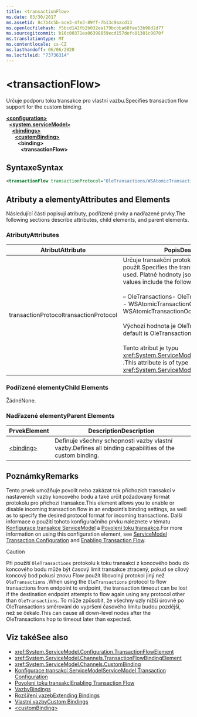 ```yaml
---
title: <transactionFlow>
ms.date: 03/30/2017
ms.assetid: 8c7b4c5b-ace3-4fe3-89ff-7b13c9aacd13
ms.openlocfilehash: f5bcd142fb2b032ea179bcbba68fee53b98d2d77
ms.sourcegitcommit: b16c00371ea06398859ecd157defc81301c9070f
ms.translationtype: MT
ms.contentlocale: cs-CZ
ms.lasthandoff: 06/06/2020
ms.locfileid: "73736314"
---
```

# \<transactionFlow>
<span data-ttu-id="5373a-101">Určuje podporu toku transakce pro vlastní vazbu.</span><span class="sxs-lookup"><span data-stu-id="5373a-101">Specifies transaction flow support for the custom binding.</span></span>  
  
[**\<configuration>**](../configuration-element.md)\
&nbsp;&nbsp;[**\<system.serviceModel>**](system-servicemodel.md)\
&nbsp;&nbsp;&nbsp;&nbsp;[**\<bindings>**](bindings.md)\
&nbsp;&nbsp;&nbsp;&nbsp;&nbsp;&nbsp;[**\<customBinding>**](custombinding.md)\
&nbsp;&nbsp;&nbsp;&nbsp;&nbsp;&nbsp;&nbsp;&nbsp;**\<binding>**\
&nbsp;&nbsp;&nbsp;&nbsp;&nbsp;&nbsp;&nbsp;&nbsp;&nbsp;&nbsp;**\<transactionFlow>**  
  
## <a name="syntax"></a><span data-ttu-id="5373a-102">Syntaxe</span><span class="sxs-lookup"><span data-stu-id="5373a-102">Syntax</span></span>  
  
```xml  
<transactionFlow transactionProtocol="OleTransactions/WSAtomicTransactionOctober2004" />
```  
  
## <a name="attributes-and-elements"></a><span data-ttu-id="5373a-103">Atributy a elementy</span><span class="sxs-lookup"><span data-stu-id="5373a-103">Attributes and Elements</span></span>  
 <span data-ttu-id="5373a-104">Následující části popisují atributy, podřízené prvky a nadřazené prvky.</span><span class="sxs-lookup"><span data-stu-id="5373a-104">The following sections describe attributes, child elements, and parent elements.</span></span>  
  
### <a name="attributes"></a><span data-ttu-id="5373a-105">Atributy</span><span class="sxs-lookup"><span data-stu-id="5373a-105">Attributes</span></span>  
  
|<span data-ttu-id="5373a-106">Atribut</span><span class="sxs-lookup"><span data-stu-id="5373a-106">Attribute</span></span>|<span data-ttu-id="5373a-107">Popis</span><span class="sxs-lookup"><span data-stu-id="5373a-107">Description</span></span>|  
|---------------|-----------------|  
|<span data-ttu-id="5373a-108">transactionProtocol</span><span class="sxs-lookup"><span data-stu-id="5373a-108">transactionProtocol</span></span>|<span data-ttu-id="5373a-109">Určuje transakční protokol, který se má použít.</span><span class="sxs-lookup"><span data-stu-id="5373a-109">Specifies the transaction protocol to be used.</span></span> <span data-ttu-id="5373a-110">Platné hodnoty jsou následující:</span><span class="sxs-lookup"><span data-stu-id="5373a-110">Valid values include the following:</span></span><br /><br /> <span data-ttu-id="5373a-111">– OleTransactions</span><span class="sxs-lookup"><span data-stu-id="5373a-111">-   OleTransactions</span></span><br /><span data-ttu-id="5373a-112">- WSAtomicTransactionOctober2004</span><span class="sxs-lookup"><span data-stu-id="5373a-112">-   WSAtomicTransactionOctober2004</span></span><br /><br /> <span data-ttu-id="5373a-113">Výchozí hodnota je OleTransactions.</span><span class="sxs-lookup"><span data-stu-id="5373a-113">The default is OleTransactions.</span></span><br /><br /> <span data-ttu-id="5373a-114">Tento atribut je typu <xref:System.ServiceModel.TransactionProtocol> .</span><span class="sxs-lookup"><span data-stu-id="5373a-114">This attribute is of type <xref:System.ServiceModel.TransactionProtocol>.</span></span>|  
  
### <a name="child-elements"></a><span data-ttu-id="5373a-115">Podřízené elementy</span><span class="sxs-lookup"><span data-stu-id="5373a-115">Child Elements</span></span>  
 <span data-ttu-id="5373a-116">Žádné</span><span class="sxs-lookup"><span data-stu-id="5373a-116">None.</span></span>  
  
### <a name="parent-elements"></a><span data-ttu-id="5373a-117">Nadřazené elementy</span><span class="sxs-lookup"><span data-stu-id="5373a-117">Parent Elements</span></span>  
  
|<span data-ttu-id="5373a-118">Prvek</span><span class="sxs-lookup"><span data-stu-id="5373a-118">Element</span></span>|<span data-ttu-id="5373a-119">Description</span><span class="sxs-lookup"><span data-stu-id="5373a-119">Description</span></span>|  
|-------------|-----------------|  
|[\<binding>](bindings.md)|<span data-ttu-id="5373a-120">Definuje všechny schopnosti vazby vlastní vazby.</span><span class="sxs-lookup"><span data-stu-id="5373a-120">Defines all binding capabilities of the custom binding.</span></span>|  
  
## <a name="remarks"></a><span data-ttu-id="5373a-121">Poznámky</span><span class="sxs-lookup"><span data-stu-id="5373a-121">Remarks</span></span>  
 <span data-ttu-id="5373a-122">Tento prvek umožňuje povolit nebo zakázat tok příchozích transakcí v nastaveních vazby koncového bodu a také určit požadovaný formát protokolu pro příchozí transakce.</span><span class="sxs-lookup"><span data-stu-id="5373a-122">This element allows you to enable or disable incoming transaction flow in an endpoint’s binding settings, as well as to specify the desired protocol format for incoming transactions.</span></span> <span data-ttu-id="5373a-123">Další informace o použití tohoto konfiguračního prvku naleznete v tématu [Konfigurace transakce ServiceModel](../../../wcf/feature-details/servicemodel-transaction-configuration.md) a [Povolení toku transakce](../../../wcf/feature-details/enabling-transaction-flow.md).</span><span class="sxs-lookup"><span data-stu-id="5373a-123">For more information on using this configuration element, see [ServiceModel Transaction Configuration](../../../wcf/feature-details/servicemodel-transaction-configuration.md) and [Enabling Transaction Flow](../../../wcf/feature-details/enabling-transaction-flow.md).</span></span>  
  
> [!CAUTION]
> <span data-ttu-id="5373a-124">Při použití `OleTransactions` protokolu k toku transakcí z koncového bodu do koncového bodu může být časový limit transakce ztracený, pokud se cílový koncový bod pokusí znovu Flow použít libovolný protokol jiný než `OleTransactions` .</span><span class="sxs-lookup"><span data-stu-id="5373a-124">When using the `OleTransactions` protocol to flow transactions from endpoint to endpoint, the transaction timeout can be lost if the destination endpoint attempts to flow again using any protocol other than `OleTransactions`.</span></span> <span data-ttu-id="5373a-125">To může způsobit, že všechny uzly nižší úrovně po OleTransactions směrování do vypršení časového limitu budou pozdější, než se čekalo.</span><span class="sxs-lookup"><span data-stu-id="5373a-125">This can cause all down-level nodes after the OleTransactions hop to timeout later than expected.</span></span>  
  
## <a name="see-also"></a><span data-ttu-id="5373a-126">Viz také</span><span class="sxs-lookup"><span data-stu-id="5373a-126">See also</span></span>

- <xref:System.ServiceModel.Configuration.TransactionFlowElement>
- <xref:System.ServiceModel.Channels.TransactionFlowBindingElement>
- <xref:System.ServiceModel.Channels.CustomBinding>
- [<span data-ttu-id="5373a-127">Konfigurace transakcí ServiceModel</span><span class="sxs-lookup"><span data-stu-id="5373a-127">ServiceModel Transaction Configuration</span></span>](../../../wcf/feature-details/servicemodel-transaction-configuration.md)
- [<span data-ttu-id="5373a-128">Povolení toku transakcí</span><span class="sxs-lookup"><span data-stu-id="5373a-128">Enabling Transaction Flow</span></span>](../../../wcf/feature-details/enabling-transaction-flow.md)
- [<span data-ttu-id="5373a-129">Vazby</span><span class="sxs-lookup"><span data-stu-id="5373a-129">Bindings</span></span>](../../../wcf/bindings.md)
- [<span data-ttu-id="5373a-130">Rozšíření vazeb</span><span class="sxs-lookup"><span data-stu-id="5373a-130">Extending Bindings</span></span>](../../../wcf/extending/extending-bindings.md)
- [<span data-ttu-id="5373a-131">Vlastní vazby</span><span class="sxs-lookup"><span data-stu-id="5373a-131">Custom Bindings</span></span>](../../../wcf/extending/custom-bindings.md)
- [\<customBinding>](custombinding.md)
